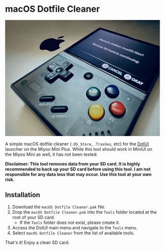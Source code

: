 # macOS Dotfile Cleaner

![Screenshot](github/screenshot.png)

A simple macOS dotfile cleaner (`.DS_Store`, `.Trashes`, etc) for the [DotUI](https://github.com/Xpndable/DotUI) launcher on the Miyoo Mini Plus. While this tool should work in MiniUI on the Miyoo Mini as well, it has not been tested.

**Disclaimer: This tool removes data from your SD card. It is highly recommended to back up your SD card before using this tool. I am not responsible for any data loss that may occur. Use this tool at your own risk.**

## Installation
1. Download the `macOS Dotfile Cleaner.pak` file.
2. Drop the `macOS Dotfile Cleaner.pak` into the `Tools` folder located at the root of your SD card.
   - If the `Tools` folder does not exist, please create it.
3. Access the DotUI main menu and navigate to the `Tools` menu.
4. Select `macOS Dotfile Cleaner` from the list of available tools.

That's it! Enjoy a clean SD card.
